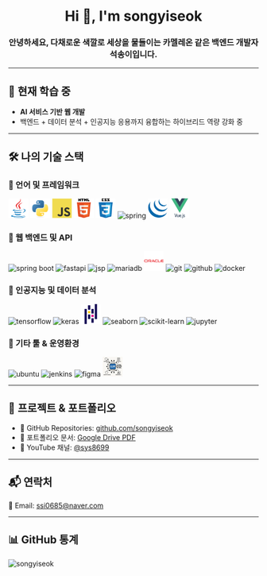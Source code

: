 <h1 align="center">Hi 👋, I'm songyiseok</h1>
<h3 align="center">안녕하세요, 다채로운 색깔로 세상을 물들이는 카멜레온 같은 백엔드 개발자 석송이입니다.</h3>

---

## 🌱 현재 학습 중
- **AI 서비스 기반 웹 개발**
- 백엔드 + 데이터 분석 + 인공지능 응용까지 융합하는 하이브리드 역량 강화 중

---

## 🛠 나의 기술 스택

### 🔹 언어 및 프레임워크
<p align="left">
  <img src="https://raw.githubusercontent.com/devicons/devicon/master/icons/java/java-original.svg" alt="java" width="40" height="40"/>
  <img src="https://raw.githubusercontent.com/devicons/devicon/master/icons/python/python-original.svg" alt="python" width="40" height="40"/>
  <img src="https://raw.githubusercontent.com/devicons/devicon/master/icons/javascript/javascript-original.svg" alt="javascript" width="40" height="40"/>
  <img src="https://raw.githubusercontent.com/devicons/devicon/master/icons/html5/html5-original-wordmark.svg" alt="html5" width="40" height="40"/>
  <img src="https://raw.githubusercontent.com/devicons/devicon/master/icons/css3/css3-original-wordmark.svg" alt="css3" width="40" height="40"/>
  <img src="https://www.vectorlogo.zone/logos/springio/springio-icon.svg" alt="spring" width="40" height="40"/>
  <img src="https://raw.githubusercontent.com/devicons/devicon/master/icons/jquery/jquery-original.svg" alt="jquery" width="40" height="40"/>
  <img src="https://raw.githubusercontent.com/devicons/devicon/master/icons/vuejs/vuejs-original-wordmark.svg" alt="vuejs" width="40" height="40"/>
</p>

### 🔹 웹 백엔드 및 API
<p align="left">
  <img src="https://www.vectorlogo.zone/logos/springio/springio-icon.svg" alt="spring boot" width="40" height="40"/>
  <img src="https://cdn.jsdelivr.net/gh/devicons/devicon/icons/fastapi/fastapi-original.svg" alt="fastapi" width="40" height="40"/>
  <img src="https://cdn.jsdelivr.net/gh/devicons/devicon/icons/jsp/jsp-original-wordmark.svg" alt="jsp" width="40" height="40"/>
  <img src="https://cdn.jsdelivr.net/gh/devicons/devicon/icons/mysql/mysql-original.svg" alt="mariadb" width="40" height="40"/>
  <img src="https://raw.githubusercontent.com/devicons/devicon/master/icons/oracle/oracle-original.svg" alt="oracle" width="40" height="40"/>
  <img src="https://cdn.jsdelivr.net/gh/devicons/devicon/icons/git/git-original.svg" alt="git" width="40" height="40"/>
  <img src="https://cdn.jsdelivr.net/gh/devicons/devicon/icons/github/github-original.svg" alt="github" width="40" height="40"/>
  <img src="https://cdn.jsdelivr.net/gh/devicons/devicon/icons/docker/docker-original.svg" alt="docker" width="40" height="40"/>
</p>

### 🔹 인공지능 및 데이터 분석
<p align="left">
  <img src="https://cdn.jsdelivr.net/gh/devicons/devicon/icons/tensorflow/tensorflow-original.svg" alt="tensorflow" width="40" height="40"/>
  <img src="https://cdn.jsdelivr.net/gh/devicons/devicon/icons/keras/keras-original.svg" alt="keras" width="40" height="40"/>
  <img src="https://raw.githubusercontent.com/devicons/devicon/master/icons/pandas/pandas-original.svg" alt="pandas" width="40" height="40"/>
  <img src="https://seaborn.pydata.org/_images/logo-mark-lightbg.svg" alt="seaborn" width="40" height="40"/>
  <img src="https://upload.wikimedia.org/wikipedia/commons/0/05/Scikit_learn_logo_small.svg" alt="scikit-learn" width="40" height="40"/>
  <img src="https://upload.wikimedia.org/wikipedia/commons/3/38/Jupyter_logo.svg" alt="jupyter" width="40" height="40"/>
</p>

### 🔹 기타 툴 & 운영환경
<p align="left">
  <img src="https://upload.wikimedia.org/wikipedia/commons/3/35/Tux.svg" alt="ubuntu" width="40" height="40"/>
  <img src="https://upload.wikimedia.org/wikipedia/commons/e/e9/Jenkins_logo.svg" alt="jenkins" width="40" height="40"/>
  <img src="https://upload.wikimedia.org/wikipedia/commons/3/33/Figma-logo.svg" alt="figma" width="40" height="40"/>
  <img src="https://raw.githubusercontent.com/github/explore/main/topics/llm/llm.png" alt="llm" width="40" height="40"/>
</p>

---

## 📂 프로젝트 & 포트폴리오

- 🔗 GitHub Repositories: [github.com/songyiseok](https://github.com/songyiseok?tab=repositories)
- 📄 포트폴리오 문서: [Google Drive PDF](https://drive.google.com/file/d/10fq2jqK3jjBc8g6501XMq0wOAKbppCNU/view?usp=drive_link)
- 🎥 YouTube 채널: [@sys8699](https://www.youtube.com/@sys8699)

---

## 📬 연락처

📧 Email: ssi0685@naver.com

---

## 📊 GitHub 통계

<p>
  <img align="center" src="https://github-readme-stats.vercel.app/api/top-langs?username=songyiseok&show_icons=true&locale=en&layout=compact" alt="songyiseok" />
</p>
